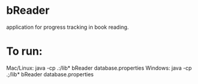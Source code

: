 # bReader
application for progress tracking in book reading.
# To run:
Mac/Linux:
java -cp .:/lib* bReader database.properties
Windows:
java -cp .;/lib* bReader database.properties
